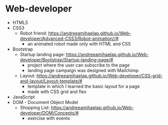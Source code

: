 # Web-developer
 - HTML5
 - CSS3
   - Robot friend: https://andreeamihaelap.github.io/Web-developer/Advanced-CSS3/Robot-animation//#
     - an animated robot made only with HTML and CSS
 - Bootstrap
   - Startup landing page: https://andreeamihaelap.github.io/Web-developer/Bootstrap/Startup-landing-page/#
      - project where the user can subscribe to the page
      - landing page campaign was designed with Mailchimp
   - Layout: https://andreeamihaelap.github.io/Web-developer/CSS-grid-and-layout/Layout-template/#
     - template in which I learned the basic layout for a page
     - made with CSS grid and flex
 - JavaScript
 - DOM - Document Object Model
   - Shopping List: https://andreeamihaelap.github.io/Web-developer/DOM/Concepts/#
     - exercise with events